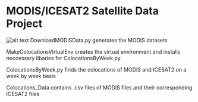 # MODIS/ICESAT2 Satellite Data Project 

![alt text](https://github.com/wndrsn1/MODIS-ICESAT2-Satellite-Data/blob/main/Colocation_Data/Heat%20Density%20Map.png)
DownloadMODISData.py generates the MODIS datasets

MakeColocationsVirtualEnv creates the virtual environment and installs neccessary libaries for ColocationsByWeek.py 

ColocationsByWeek.py finds the colocations of MODIS and ICESAT2 on a week by week basis

Colocations_Data contains .csv files of MODIS files and their corresponding ICESAT2 files

